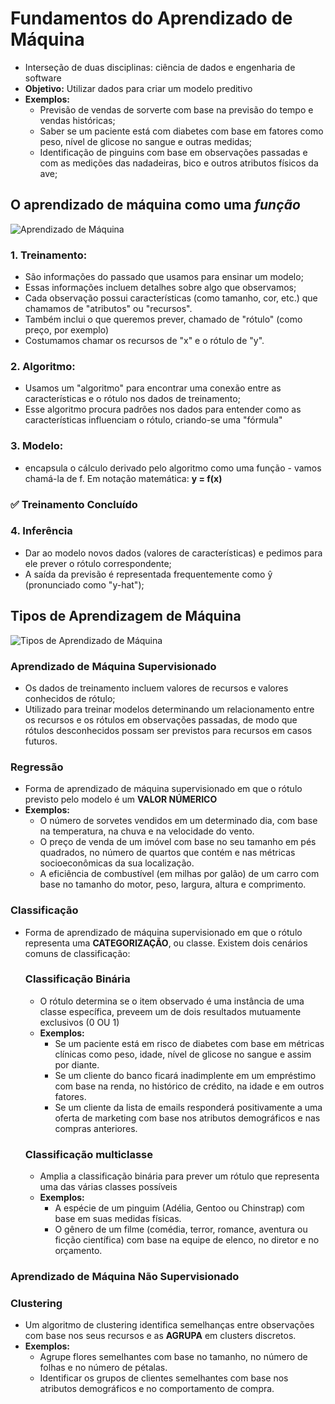 # Fundamentos do Aprendizado de Máquina
- Interseção de duas disciplinas: ciência de dados e engenharia de software
- **Objetivo:** Utilizar dados para criar um modelo preditivo
- **Exemplos:**
    - Previsão de vendas de sorverte com base na previsão do tempo e vendas históricas;
    - Saber se um paciente está com diabetes com base em fatores como peso, nível de glicose no sangue e outras medidas;
    - Identificação de pinguins com base em observações passadas e com as medições das nadadeiras, bico e outros atributos físicos da ave;
## O aprendizado de máquina como uma *função*
![Aprendizado de Máquina](https://learn.microsoft.com/pt-br/training/wwl-data-ai/fundamentals-machine-learning/media/machine-learning.png)

### 1. Treinamento: 
- São informações do passado que usamos para ensinar um modelo;
- Essas informações incluem detalhes sobre algo que observamos;
- Cada observação possui características (como tamanho, cor, etc.) que chamamos de "atributos" ou "recursos".
- Também inclui o que queremos prever, chamado de "rótulo" (como preço, por exemplo)
- Costumamos chamar os recursos de "x" e o rótulo de "y".

### 2. Algoritmo: 
- Usamos um "algoritmo" para encontrar uma conexão entre as características e o rótulo nos dados de treinamento;
- Esse algoritmo procura padrões nos dados para entender como as características influenciam o rótulo, criando-se uma "fórmula"

### 3. Modelo: 
- encapsula o cálculo derivado pelo algoritmo como uma função - vamos chamá-la de f. Em notação matemática: **y = f(x)**

### ✅ Treinamento Concluído 

### 4. Inferência
- Dar ao modelo novos dados (valores de características) e pedimos para ele prever o rótulo correspondente;
- A saída da previsão é representada frequentemente como ŷ (pronunciado como "y-hat");

## Tipos de Aprendizagem de Máquina
![Tipos de Aprendizado de Máquina](https://learn.microsoft.com/pt-br/training/wwl-data-ai/fundamentals-machine-learning/media/machine-learning-types.png)

### Aprendizado de Máquina Supervisionado
- Os dados de treinamento incluem valores de recursos e valores conhecidos de rótulo;
- Utilizado para treinar modelos determinando um relacionamento entre os recursos e os rótulos em observações passadas, de modo que rótulos desconhecidos possam ser previstos para recursos em casos futuros.

### Regressão
- Forma de aprendizado de máquina supervisionado em que o rótulo previsto pelo modelo é um **VALOR NÚMERICO**
- **Exemplos:**
    - O número de sorvetes vendidos em um determinado dia, com base na temperatura, na chuva e na velocidade do vento.
    - O preço de venda de um imóvel com base no seu tamanho em pés quadrados, no número de quartos que contém e nas métricas socioeconômicas da sua localização.
    - A eficiência de combustível (em milhas por galão) de um carro com base no tamanho do motor, peso, largura, altura e comprimento.

### Classificação
- Forma de aprendizado de máquina supervisionado em que o rótulo representa uma **CATEGORIZAÇÃO**, ou classe. Existem dois cenários comuns de classificação:
    ### Classificação Binária
    - O rótulo determina se o item observado é uma instância de uma classe específica, preveem um de dois resultados mutuamente exclusivos (0 OU 1)
    - **Exemplos:**
        - Se um paciente está em risco de diabetes com base em métricas clínicas como peso, idade, nível de glicose no sangue e assim por diante.
        - Se um cliente do banco ficará inadimplente em um empréstimo com base na renda, no histórico de crédito, na idade e em outros fatores.
        - Se um cliente da lista de emails responderá positivamente a uma oferta de marketing com base nos atributos demográficos e nas compras anteriores.

    ### Classificação multiclasse
    - Amplia a classificação binária para prever um rótulo que representa uma das várias classes possíveis
    - **Exemplos:**
        - A espécie de um pinguim (Adélia, Gentoo ou Chinstrap) com base em suas medidas físicas.
        - O gênero de um filme (comédia, terror, romance, aventura ou ficção científica) com base na equipe de elenco, no diretor e no orçamento.

### Aprendizado de Máquina Não Supervisionado

### Clustering
- Um algoritmo de clustering identifica semelhanças entre observações com base nos seus recursos e as **AGRUPA** em clusters discretos. 
- **Exemplos:**
    - Agrupe flores semelhantes com base no tamanho, no número de folhas e no número de pétalas.
    - Identificar os grupos de clientes semelhantes com base nos atributos demográficos e no comportamento de compra.